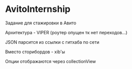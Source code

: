 # AvitoInternship
Задание для стажировки в Авито

Архитектура - VIPER (роутер опущен тк нет переходов...)

JSON парсится из ссылки с гитхаба по сети

Вместо сторибордов - xib'ы

Опции отображаются через collectionView
